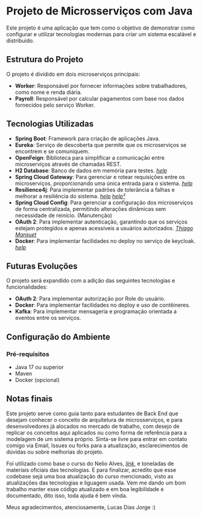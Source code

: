 # Projeto de Microsserviços com Java

Este projeto é uma aplicação que tem como o objetivo de demonstrar como configurar e utilizar tecnologias modernas para criar um sistema escalável e distribuído.

## Estrutura do Projeto

O projeto é dividido em dois microserviços principais:

- **Worker**: Responsável por fornecer informações sobre trabalhadores, como nome e renda diária.
- **Payroll**: Responsável por calcular pagamentos com base nos dados fornecidos pelo serviço Worker.

## Tecnologias Utilizadas

- **Spring Boot**: Framework para criação de aplicações Java.
- **Eureka**: Serviço de descoberta que permite que os microserviços se encontrem e se comuniquem.
- **OpenFeign**: Biblioteca para simplificar a comunicação entre microserviços através de chamadas REST.
- **H2 Database**: Banco de dados em memória para testes. _[help](https://stackoverflow.com/questions/67695069/spring-boot-datasource-initialization-error-with-data-sql-script-after-2-5-0-upg)_
- **Spring Cloud Gateway**: Para gerenciar e rotear requisições entre os microserviços, proporcionando uma única entrada para o sistema. _[help](https://www.youtube.com/watch?v=ju7NTqJxKRs)_
- **Resilience4j**: Para implementar padrões de tolerância a falhas e melhorar a resiliência do sistema. _[help](https://resilience4j.readme.io/docs/getting-started)_ _[help²](https://www.udemy.com/course/master-microservices-with-spring-docker-kubernetes/)_
- **Spring Cloud Config**: Para gerenciar a configuração dos microserviços de forma centralizada, permitindo alterações dinâmicas sem necessidade de reinício. (Manutenção)
- **OAuth 2**: Para implementar autenticação, garantindo que os serviços estejam protegidos e apenas acessíveis a usuários autorizados. _[Thiago Marquet](https://github.com/Thiago-Marquet)_
- **Docker**: Para implementar facilidades no deploy no serviço de keycloak. _[help](https://github.com/LucasDiasJorge/Tutorial-Docker/blob/main/Example2%20(Keycloak)/docker-compose.yml)_

## Futuras Evoluções

  O projeto será expandido com a adição das seguintes tecnologias e funcionalidades:

- **OAuth 2**: Para implementar autorização por Role do usuário.
- **Docker**: Para implementar facilidades no deploy e uso de contêineres.
- **Kafka**: Para implementar mensageria e programação orientada a eventos entre os serviços.

## Configuração do Ambiente

### Pré-requisitos

- Java 17 ou superior
- Maven
- Docker (opcional)

## Notas finais

Este projeto serve como guia tanto para estudantes de Back End que desejam conhecer o conceito de arquitetura de microsserviços, e para desenvolvedores já alocados no mercado de trabalho, com desejo de replicar os conceitos aqui aplicados ou como forma de referência para a modelagem de um sistema próprio. Sinta-se livre para entrar em contato comigo via Email, Issues ou forks para a atualização, esclarecimentos de dúvidas ou sobre melhorias do projeto.

Foi utilizado como base o curso do Nelio Alves, _[link](https://www.udemy.com/course/microsservicos-java-spring-cloud)_, e toneladas de materiais oficiais das tecnologias. E para finalizar, acredito que esse codebase sejá uma boa atualização do curso mencionado, visto as atualizações das tecnologias e liguagem usada. Vem me dando um bom trabalho manter esse código atualizado e em boa legibilidade e documentado, dito isso, toda ajuda é bem vinda. 

Meus agradecimentos, atenciosamente, Lucas Dias Jorge :)
